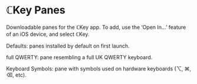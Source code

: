 # ℂKey Panes

Downloadable panes for the ℂKey app. To add, use the ‘Open In…’ feature of an iOS device, and select ℂKey.

Defaults: panes installed by default on first launch.

full QWERTY: pane resembling a full UK QWERTY keyboard.

Keyboard Symbols: pane with symbols used on hardware keyboards (⌥, ⌘, ⌫, etc).
